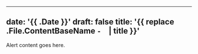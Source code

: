 
---
date: '{{ .Date }}'
draft: false
title: '{{ replace .File.ContentBaseName `-` ` ` | title }}'
---


Alert content goes here.